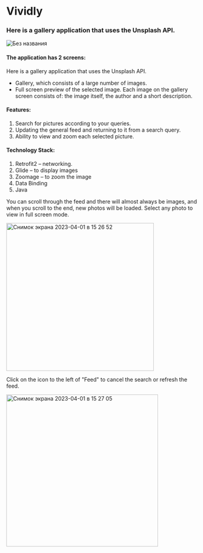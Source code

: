 
# Vividly
### Here is a gallery application that uses the Unsplash API.

![Без названия](https://user-images.githubusercontent.com/97456931/229289383-b617862a-dec5-4645-bedd-a21758a491a0.png)


#### The application has 2 screens:

Here is a gallery application that uses the Unsplash API.

- Gallery, which consists of a large number of images.
- Full screen preview of the selected image.
Each image on the gallery screen consists of: the image itself, the author and a short description.

#### Features:

1. Search for pictures according to your queries.
2. Updating the general feed and returning to it from a search query.
3. Ability to view and zoom each selected picture.

#### Technology Stack:

1. Retrofit2 – networking.
2. Glide – to display images
3. Zoomage – to zoom the image
4. Data Binding
5. Java

You can scroll through the feed and there will almost always be images, and when you scroll to the end, new photos will be loaded.
Select any photo to view in full screen mode.

<img width="388" alt="Снимок экрана 2023-04-01 в 15 26 52" src="https://user-images.githubusercontent.com/97456931/229289216-1e1abef3-0c41-42d7-8189-ef8f9a6df817.png">


Click on the icon to the left of "Feed" to cancel the search or refresh the feed.

<img width="399" alt="Снимок экрана 2023-04-01 в 15 27 05" src="https://user-images.githubusercontent.com/97456931/229289117-a888abf3-8714-46d5-893d-2bca04aeabd0.png">


